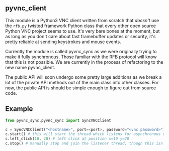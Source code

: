 ## pyvnc_client

This module is a Python3 VNC client written from scratch that _doesn't_ use the `rfb.py` twisted framework Python class that every other open source Python VNC project seems to use. It's very bare bones at the moment, but as long as you don't care about fast framebuffer updates or security, it's pretty reliable at sending keystrokes and mouse events.

Currently the module is called pyvnc\_sync as we were originally trying to make it fully synchronous. Those familiar with the RFB protocol will know that this is not possible. We are currently in the process of refactoring to the new name pyvnc\_client.

The public API will soon undergo some pretty large additions as we break a lot of the private API methods out of the main class into other classes. For now, the public API is should be simple enough to figure out from source code.

## Example

```python
from pyvnc_sync.pyvnc_sync import SyncVNCClient

c = SyncVNCClient("<hostname>", port=<port>, password="<vnc password>") # this will open the sockets and initialize the connection to the VNC server
c.start() # this will start the thread which listens for asynchronous updates from the server
c.left_click(10, 20) # left click at position x=10 y=20
c.stop() # manually stop and join the listener thread, though this isn't strictly necessary as the __del__ method will also stop the thread and close all open socket objects.
```
